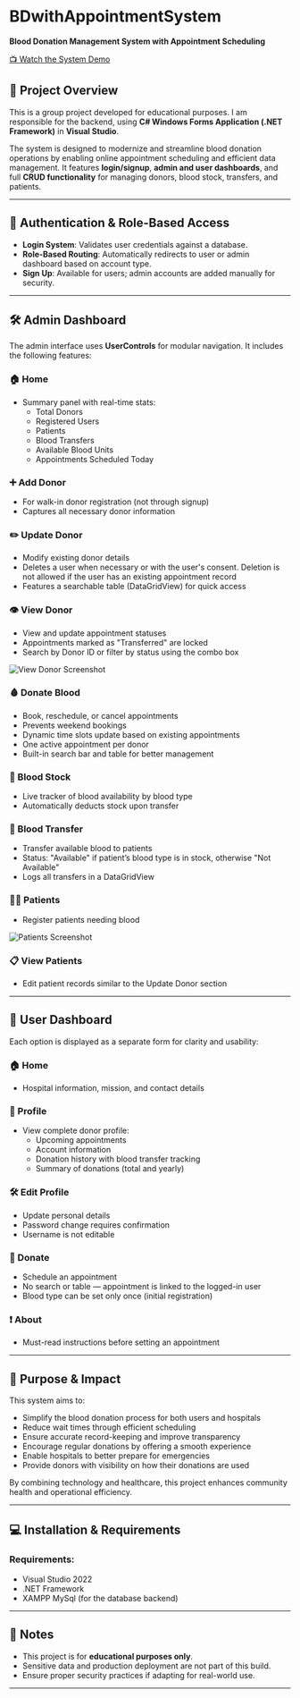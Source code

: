 # BDwithAppointmentSystem
**Blood Donation Management System with Appointment Scheduling**


[📺 Watch the System Demo](https://github.com/user-attachments/assets/897194ee-a6e9-431e-a286-f998f80c59bf)

## 📌 Project Overview
This is a group project developed for educational purposes. I am responsible for the backend, using **C# Windows Forms Application (.NET Framework)** in **Visual Studio**.

The system is designed to modernize and streamline blood donation operations by enabling online appointment scheduling and efficient data management. It features **login/signup**, **admin and user dashboards**, and full **CRUD functionality** for managing donors, blood stock, transfers, and patients.

---

## 🔐 Authentication & Role-Based Access
- **Login System**: Validates user credentials against a database.
- **Role-Based Routing**: Automatically redirects to user or admin dashboard based on account type.
- **Sign Up**: Available for users; admin accounts are added manually for security.

---

## 🛠 Admin Dashboard
The admin interface uses **UserControls** for modular navigation. It includes the following features:

### 🏠 Home
- Summary panel with real-time stats:
  - Total Donors
  - Registered Users
  - Patients
  - Blood Transfers
  - Available Blood Units
  - Appointments Scheduled Today

### ➕ Add Donor
- For walk-in donor registration (not through signup)
- Captures all necessary donor information

### ✏️ Update Donor
- Modify existing donor details
- Deletes a user when necessary or with the user's consent. Deletion is not allowed if the user has an existing appointment record
- Features a searchable table (DataGridView) for quick access

### 👁 View Donor
- View and update appointment statuses
- Appointments marked as "Transferred" are locked
- Search by Donor ID or filter by status using the combo box

![View Donor Screenshot](https://github.com/user-attachments/assets/cf1d18e1-bf39-4476-911c-6a02dc5c1367)


### 🩸 Donate Blood
- Book, reschedule, or cancel appointments
- Prevents weekend bookings
- Dynamic time slots update based on existing appointments
- One active appointment per donor
- Built-in search bar and table for better management

### 🧪 Blood Stock
- Live tracker of blood availability by blood type
- Automatically deducts stock upon transfer

### 🔁 Blood Transfer
- Transfer available blood to patients
- Status: "Available" if patient’s blood type is in stock, otherwise "Not Available"
- Logs all transfers in a DataGridView

### 🧍‍♂️ Patients
- Register patients needing blood


![Patients Screenshot](https://github.com/user-attachments/assets/7323fd86-58ea-499d-800b-1f027afbf272)


### 📋 View Patients
- Edit patient records similar to the Update Donor section

---

## 🙋 User Dashboard
Each option is displayed as a separate form for clarity and usability:

### 🏠 Home
- Hospital information, mission, and contact details

### 👤 Profile
- View complete donor profile:
  - Upcoming appointments
  - Account information
  - Donation history with blood transfer tracking
  - Summary of donations (total and yearly)

### 🛠 Edit Profile
- Update personal details
- Password change requires confirmation
- Username is not editable

### 💉 Donate
- Schedule an appointment 
- No search or table — appointment is linked to the logged-in user
- Blood type can be set only once (initial registration)

### ❗ About
- Must-read instructions before setting an appointment

---

## 🎯 Purpose & Impact
This system aims to:
- Simplify the blood donation process for both users and hospitals
- Reduce wait times through efficient scheduling
- Ensure accurate record-keeping and improve transparency
- Encourage regular donations by offering a smooth experience
- Enable hospitals to better prepare for emergencies
- Provide donors with visibility on how their donations are used

By combining technology and healthcare, this project enhances community health and operational efficiency.

---

## 💻 Installation & Requirements

### Requirements:
- Visual Studio 2022
- .NET Framework 
- XAMPP MySql (for the database backend)
  
---

## 📌 Notes
- This project is for **educational purposes only**.
- Sensitive data and production deployment are not part of this build.
- Ensure proper security practices if adapting for real-world use.

---


